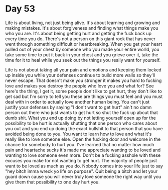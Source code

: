 # Day 53

Life is about living, not just being alive. It's about learning and growing and making mistakes. It's about forgiveness and finding what things make you who you are. It's about being getting hurt and getting the fuck back up every time you do. There's not a person on this giant rock that has never went through something difficult or heartbreaking. When you get your heart pulled out of your chest by someone who you made your entire world, you take some time to put it back in your chest and you grieve over it, take the time for it to heal while you seek out the things you really want for yourself.

Life is not about taking all your pain and emotions and keeping them locked up inside you while your defenses continue to build more walls so they'll never escape. That doesn't make you stronger it makes you hard to fucking love and makes you destroy the people who love you and what for? See here's the thing, I get it, some people don't like to get hurt, they don't like to get sad but I'm sorry to tell you these are things you must feel and you must deal with in order to actually love another human being. You can't just justify your defenses by saying "I don't want to get hurt" ain't no damn person out there who just wants to get hurt so shut the fuck up about that dumb shit. What you end up doing by not letting yourself open up for the possibility to be hurt is actually shutting that one person who cares about you out and you end up doing the exact bullshit to that person that you have avoided being done to you. You want to learn how to love and what it's really like to love someone else. Open the fucking door and welcome in the chance for somebody to hurt you. I've learned that no matter how much pain and heartache sucks it's made me appreciate wanting to be loved and wanting to love someone even more. Don't be a fucking asshole with these excuses you make for not wanting to get hurt. The majority of people just want to be loved as much as you do. Nobody comes into your life just to say "hey bitch imma wreck yo life on purpose". Quit being a bitch and let your guard down cause you will never truly love someone the right way until you give them that possibility to one day hurt you.